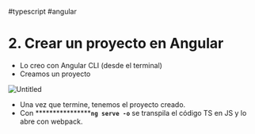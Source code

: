 #typescript #angular 
# 2. Crear un proyecto en Angular

- Lo creo con Angular CLI (desde el terminal)
- Creamos un proyecto

![Untitled](00%20🌎%20DWEC%202022-2023/09%20%20UD10%20Angular/Anexos/2%20Crear%20un%20proyecto%20en%20Angular%2079f6192a9222493da7a12d4075dc2f2f/Untitled.png)

- Una vez que termine, tenemos el proyecto creado.
- Con ******************`ng serve -o`** se transpila el código TS en JS y lo abre con webpack.